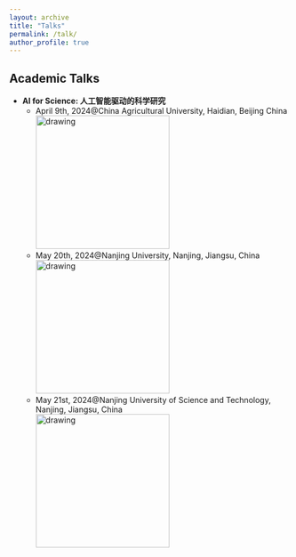 ```yaml
---
layout: archive
title: "Talks"
permalink: /talk/
author_profile: true
---
```


## Academic Talks
* **AI for Science: 人工智能驱动的科学研究**
  + April 9th, 2024@China Agricultural University, Haidian, Beijing China   
  <a><img src="https://eveningdong.github.io/images/cau.png" alt="drawing" style="width:240px;"/></a>  
  + May 20th, 2024@Nanjing University, Nanjing, Jiangsu, China  
  <a><img src="https://eveningdong.github.io/images/nju.png" alt="drawing" style="width:240px;"/></a>  
  + May 21st, 2024@Nanjing University of Science and Technology, Nanjing, Jiangsu, China  
  <a><img src="https://eveningdong.github.io/images/nust.png" alt="drawing" style="width:240px;"/></a>